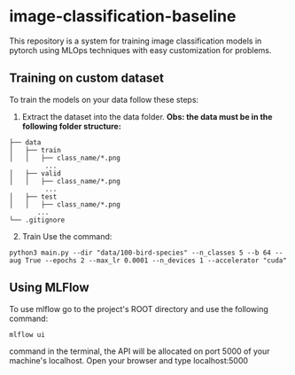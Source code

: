 # image-classification-baseline

This repository is a system for training image classification models in pytorch using MLOps techniques with easy customization for problems.

## Training on custom dataset

To train the models on your data follow these steps:

1. Extract the dataset into the data folder. 
**Obs: the data must be in the following folder structure:**
 ```
├── data
│   ├── train
│   │   ├── class_name/*.png
          ...
│   ├── valid
│   │   ├── class_name/*.png
          ...
│   ├── test
│   │   ├── class_name/*.png
        ...
└── .gitignore
```
2. Train
Use the command:
```
python3 main.py --dir "data/100-bird-species" --n_classes 5 --b 64 --aug True --epochs 2 --max_lr 0.0001 --n_devices 1 --accelerator "cuda"
```


## Using MLFlow
To use mlflow go to the project's ROOT directory and use the following command:
```
mlflow ui
```
command in the terminal, the API will be allocated on port 5000 of your machine's localhost. Open your browser and type localhost:5000

